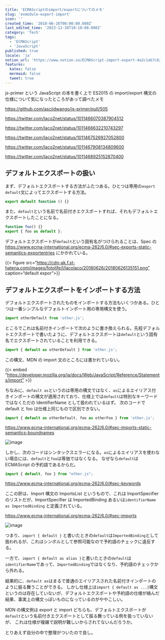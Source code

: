```yaml
---
title: 'ECMAScriptのimport/exportについてのメモ'
slug: 'esmodule-export-import'
icon: ''
created_time: '2018-06-26T00:00:00.000Z'
last_edited_time: '2023-12-30T10:10:00.000Z'
category: 'Tech'
tags:
  - 'ECMAScript'
  - 'JavaScript'
published: true
locale: 'ja'
notion_url: 'https://www.notion.so/ECMAScript-import-export-4a2c1ab7cb284e92a201925dee868227'
features:
  katex: false
  mermaid: false
  tweet: true
---
```


js-primer という JavaScript の本を書く上で ES2015 の import/export 構文の仕様について気になったところがあって調べたメモ

https://github.com/asciidwango/js-primer/pull/505

https://twitter.com/laco2net/status/1011466070387904512

https://twitter.com/laco2net/status/1011466632210743297

https://twitter.com/laco2net/status/1011467526927052800

https://twitter.com/laco2net/status/1011467908134809600

https://twitter.com/laco2net/status/1011468925152870400

## デフォルトエクスポートの扱い

まず、デフォルトエクスポートする方法がふたつある。ひとつは専用の`export default`文によってエクスポートする方法。

```javascript
export default function () {}
```

また、`default`という名前で名前付きエクスポートすれば、それもデフォルトエクスポートしたことになる。

```javascript
function foo() {}
export { foo as default };
```

デフォルトエクスポートが`default`という固有名がつけられることは、Spec の https://www.ecma-international.org/ecma-262/6.0/#sec-exports-static-semantics-exportentries にかかれている。

{{< figure src=“https://cdn-ak.f.st-hatena.com/images/fotolife/l/lacolaco/20180626/20180626135151.png” caption=“default expor”>}}

## デフォルトエクスポートをインポートする方法

デフォルトエクスポートされたものをインポートする方法もいくつかある。ひとつは一番シンプルなデフォルトインポート用の専用構文を使う。

```javascript
import otherDefault from 'other.js';
```

ところでこれは名前付きインポートで次のように書き換えられる。先程デフォルトエクスポートで書いたように、デフォルトエクスポートは`default`という固有名でエクスポートされていることを利用できる。

```javascript
import { default as otherDefault } from 'other.js';
```

この構文、MDN の import 文のところには書かれていない。

{{< embed “https://developer.mozilla.org/ja/docs/Web/JavaScript/Reference/Statements/import” >}}

ちなみに、`default as`というのは専用の構文ではなく、`as`によるエイリアス付きインポートの構文が適用されており、仕様上では`default`は特別なキーワードではなくただの IdentifierName として扱われているはず。 次のコードで default と foo は仕様上同じもので区別できない。

```javascript
import { default as otherDefault, foo as otherFoo } from 'other.js';
```

https://www.ecma-international.org/ecma-262/6.0/#sec-imports-static-semantics-boundnames

![image](https://cdn-ak.f.st-hatena.com/images/fotolife/l/lacolaco/20180626/20180626135841.png)

しかし、次のコードはシンタックスエラーになる。`as`によるエイリアスを使わない場合には、`default`と`foo`は等価ではなくなる。 なぜなら`default`は ECMAScript の予約語であるからだ。

```javascript
import { default, foo } from "other.js";
```

https://www.ecma-international.org/ecma-262/6.0/#sec-keywords

ここの肝は、Import 構文の ImportsList というもので、これは ImportSpecifier のリストだが、ImportSpecifier は ImportedBinding あるいは`identifierName as ImportedBinding` と定義されている。

https://www.ecma-international.org/ecma-262/6.0/#sec-imports

![image](https://cdn-ak.f.st-hatena.com/images/fotolife/l/lacolaco/20180626/20180626140548.png)

つまり、`import { default }` と書いたときの`default`は`ImportedBinding`として扱われるが、これはシンボルとして参照可能なので予約語のチェックに違反する。

一方で、`import { default as alias }`と書いたときの`default`は`identifierName`であって、`ImportedBinding`ではなくなり、予約語のチェックから外れる。

結果的に、`default as`はまるで普通のエイリアスされた名前付きインポートのように振る舞うことができる。 しかし仕様上は`import { default as ...}`構文というのは存在していないが、デフォルトエクスポートや予約語の仕様が絡んだ結果、事実上の構文っぽいものになっているのがややこしい。

MDN の構文例は export と import どちらも、デフォルトエクスポートが`default`という名前付きエクスポートとして振る舞っている例を扱っていないが、 これは仕様が複雑で説明が難しいからされてないんだろうか。

とりあえず自分の中で整理がついたので良し。
